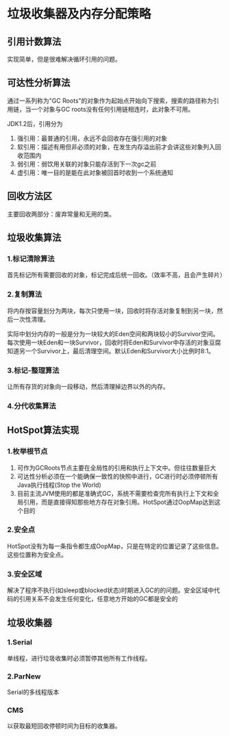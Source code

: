 # 垃圾收集器及内存分配策略

## 引用计数算法

实现简单，但是很难解决循环引用的问题。

## 可达性分析算法

通过一系列称为"GC Roots"的对象作为起始点开始向下搜索，搜索的路径称为引用链，当一个对象与GC roots没有任何引用链相连时，此对象不可用。

JDK1.2后，引用分为

1. 强引用：最普通的引用，永远不会回收存在强引用的对象
2. 软引用：描述有用但非必须的对象，在发生内存溢出前才会讲这些对象列入回收范围内
3. 弱引用：弱饮用关联的对象只能存活到下一次gc之前
4. 虚引用：唯一目的是能在此对象被回首时收到一个系统通知

## 回收方法区

主要回收两部分：废弃常量和无用的类。

## 垃圾收集算法

### 1.标记清除算法

首先标记所有需要回收的对象，标记完成后统一回收。（效率不高，且会产生碎片）

### 2.复制算法

将内存按容量划分为两块，每次只使用一块，回收时将存活对象复制到另一块，然后一次性清理。

实际中划分内存的一般是分为一块较大的Eden空间和两块较小的Survivor空间。每次使用一块Eden和一块Survivor，回收时将Eden和Survivor中存活的对象豆腐知道另一个Survivor上，最后清理空间。默认Eden和Survivor大小比例时8:1。

### 3.标记-整理算法

让所有存货的对象向一段移动，然后清理掉边界以外的内存。

### 4.分代收集算法

## HotSpot算法实现

### 1.枚举根节点

1. 可作为GCRoots节点主要在全局性的引用和执行上下文中。但往往数量巨大
2. 可达性分析必须在一个能确保一致性的快照中进行，GC进行时必须停顿所有Java执行线程(Stop the World)
3. 目前主流JVM使用的都是准确式GC，系统不需要检查完所有执行上下文和全局引用，而是直接得知那些地方存在对象引用。HotSpot通过OopMap达到这个目的

### 2.安全点

HotSpot没有为每一条指令都生成OopMap，只是在特定的位置记录了这些信息。这些位置称为安全点。

### 3.安全区域

解决了程序不执行(如sleep或blocked状态)时期进入GC的的问题。安全区域中代码的引用关系不会发生任何变化，任意地方开始的GC都是安全的

## 垃圾收集器

### 1.Serial

单线程，进行垃圾收集时必须暂停其他所有工作线程。

### 2.ParNew

Serial的多线程版本

### CMS

以获取最短回收停顿时间为目标的收集器。

